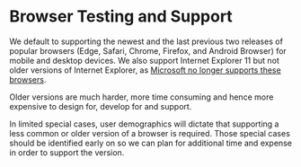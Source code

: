 # Browser Testing and Support

We default to supporting the newest and the last previous two releases of popular browsers (Edge, Safari, Chrome, Firefox, and Android Browser) for mobile and desktop devices. We also support Internet Explorer 11 but not older versions of Internet Explorer, as [Microsoft no longer supports these browsers](https://www.microsoft.com/en-us/windowsforbusiness/end-of-ie-support).

Older versions are much harder, more time consuming and hence more expensive to design for, develop for and support.

In limited special cases, user demographics will dictate that supporting a less common or older version of a browser is required. Those special cases should be identified early on so we can plan for additional time and expense in order to support the version.